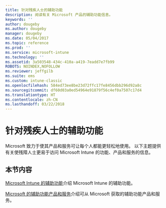 ```yaml
---
title: 针对残疾人士的辅助功能
description: 阅读有关 Microsoft 产品的辅助功能信息。
keywords: ''
author: dougeby
ms.author: dougeby
manager: dougeby
ms.date: 05/04/2017
ms.topic: reference
ms.prod: ''
ms.service: microsoft-intune
ms.technology: ''
ms.assetid: 3a503548-434c-410a-a419-7eadd7e7fb99
ROBOTS: NOINDEX,NOFOLLOW
ms.reviewer: jeffgilb
ms.suite: ems
ms.custom: intune-classic
ms.openlocfilehash: 584ed73ee8be23d72ffc17fe8456dbb296d92a8c
ms.sourcegitcommit: df60d03a0ed54964e91879f56c4ef0a7507c17d4
ms.translationtype: HT
ms.contentlocale: zh-CN
ms.lasthandoff: 03/22/2018
---
```

# <a name="accessibility-for-people-with-disabilities"></a>针对残疾人士的辅助功能
Microsoft 致力于使其产品和服务可让每个人都能更轻松地使用。 以下主题提供有关使残障人士更易于访问 Microsoft Intune 的功能、产品和服务的信息。

## <a name="in-this-section"></a>本节内容
[Microsoft Intune 的辅助功能](accessibility-features-of-microsoft-intune.md)介绍 Microsoft Intune 的辅助功能。

[Microsoft 的辅助功能产品和服务](accessibility-products-and-services-from-microsoft.md)介绍可从 Microsoft 获取的辅助功能产品和服务。
